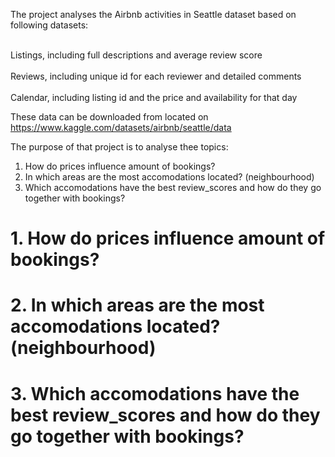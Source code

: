 
The project analyses the Airbnb activities in Seattle dataset based on following datasets:

<br>Listings, including full descriptions and average review score</br>
<br>Reviews, including unique id for each reviewer and detailed comments</br>
<br>Calendar, including listing id and the price and availability for that day</br>

These data can be downloaded from located on https://www.kaggle.com/datasets/airbnb/seattle/data

The purpose of that project is to analyse thee topics:

1. How do prices influence amount of bookings?
2. In which areas are the most accomodations located? (neighbourhood)
3. Which accomodations have the best review_scores and how do they go together with bookings?


# 1. How do prices influence amount of bookings?

# 2. In which areas are the most accomodations located? (neighbourhood)

# 3. Which accomodations have the best review_scores and how do they go together with bookings?
